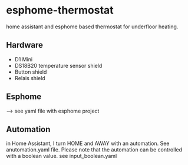 # esphome-thermostat
home assistant and esphome based thermostat for underfloor heating. 

## Hardware 
- D1 Mini 
- DS18B20 temperature sensor shield 
- Button shield 
- Relais shield 

## Esphome 
--> see yaml file with esphome project 

## Automation 
in Home Assistant, I turn HOME and AWAY with an automation. See anutomation.yaml file. 
Please note that the automation can be controlled with a boolean value. see input_boolean.yaml
